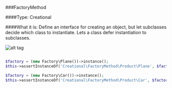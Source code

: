 ###FactoryMethod

####Type: Creational

####What it is:
Define an interface for creating an object, but let subclasses decide which class to instantiate. Lets a class defer instantiation to subclasses.

![alt tag](https://habrastorage.org/getpro/habr/post_images/a79/c7d/d5e/a79c7dd5eaba210f19e194f2b97434d0.jpg)

```php

$factory = (new Factory\Plane())->instance();
$this->assertInstanceOf('Creational\FactoryMethod\Product\Plane', $factory);

$factory = (new Factory\Car())->instance();
$this->assertInstanceOf('Creational\FactoryMethod\Product\Car', $factory);

```
